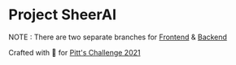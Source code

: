 # Project SheerAI

NOTE : There are two separate branches for [Frontend](https://github.com/azyzz228/sheerai/tree/master) & [Backend](https://github.com/azyzz228/sheerai/tree/backend-ML-API)


Crafted with 💙 for [Pitt's Challenge 2021](https://pitt-challenge-2021.devpost.com)
